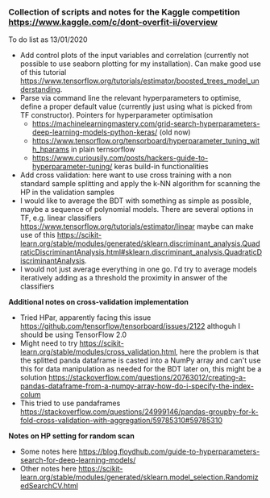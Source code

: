 ### Collection of scripts and notes for the Kaggle competition https://www.kaggle.com/c/dont-overfit-ii/overview

To do list as 13/01/2020

* Add control plots of the input variables and correlation (currently not possible to use seaborn plotting for my installation). Can make good use of this tutorial https://www.tensorflow.org/tutorials/estimator/boosted_trees_model_understanding. 
* Parse via command line the relevant hyperparameters to optimise, define a proper default value (currently just using what is picked from TF constructor). Pointers for hyperparameter optimisation 
    - https://machinelearningmastery.com/grid-search-hyperparameters-deep-learning-models-python-keras/ (old now)
    - https://www.tensorflow.org/tensorboard/hyperparameter_tuning_with_hparams in plain ternsorflow
    - https://www.curiousily.com/posts/hackers-guide-to-hyperparameter-tuning/ keras build-in functionalities 
* Add cross validation: here want to use cross training with a non standard sample splitting and apply the k-NN algorithm for 
scanning the HP in the validation samples
* I would like to average the BDT with something as simple as possible, maybe a sequence of polynomial models. There are several options in TF, e.g. linear classifiers https://www.tensorflow.org/tutorials/estimator/linear maybe can make use of this https://scikit-learn.org/stable/modules/generated/sklearn.discriminant_analysis.QuadraticDiscriminantAnalysis.html#sklearn.discriminant_analysis.QuadraticDiscriminantAnalysis. 
* I would not just average everything in one go. I'd try to average models iteratively adding as a threshold the proximity in answer of the classifiers 

**Additional notes on cross-validation implementation**

* Tried HPar, apparently facing this issue https://github.com/tensorflow/tensorboard/issues/2122 althoguh I should be using TensorFlow 2.0
* Might need to try https://scikit-learn.org/stable/modules/cross_validation.html, here the problem is that the splitted panda dataframe is casted into a NumPy array and can't use this for data manipulation as needed for the BDT later on, this might be a solution https://stackoverflow.com/questions/20763012/creating-a-pandas-dataframe-from-a-numpy-array-how-do-i-specify-the-index-colum 
* This tried to use pandaframes https://stackoverflow.com/questions/24999146/pandas-groupby-for-k-fold-cross-validation-with-aggregation/59785310#59785310

**Notes on HP setting for random scan**

* Some notes here https://blog.floydhub.com/guide-to-hyperparameters-search-for-deep-learning-models/
* Other notes here https://scikit-learn.org/stable/modules/generated/sklearn.model_selection.RandomizedSearchCV.html
